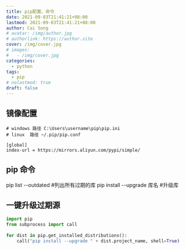 ```yaml
---
title: pip配置、命令
date: 2021-09-03T21:41:21+08:00
lastmod: 2021-09-03T21:41:21+08:00
author: Cai Song
# avatar: /img/author.jpg
# authorlink: https://author.site
cover: /img/cover.jpg
# images:
#   - /img/cover.jpg
categories:
  - python
tags:
  - pip
# nolastmod: true
draft: false
---
```


## 镜像配置

```shell
# windows 路径 C:\Users\username\pip\pip.ini
# linux  路径 ~/.pip/pip.conf 

[global]
index-url = https://mirrors.aliyun.com/pypi/simple/
```

## pip 命令
pip list --outdated #列出所有过期的库
pip install --upgrade 库名 #升级库

## 一键升级过期源
```python
import pip
from subprocess import call
 
for dist in pip.get_installed_distributions():
    call("pip install --upgrade " + dist.project_name, shell=True)
```

